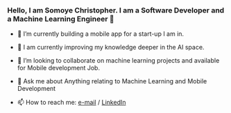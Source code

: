 ### Hello, I am Somoye Christopher. I am a Software Developer and a Machine Learning Engineer 👋


- 🔭 I’m currently building a mobile app for a start-up I am in.
- 🌱 I am currently improving my knowledge deeper in the AI space.
- 👯 I’m looking to collaborate on machine learning projects and available for Mobile development Job.

- 💬 Ask me about Anything relating to Machine Learning and Mobile Development
- 📫 How to reach me: [e-mail](adedejisomoye1@gmail.com) / [LinkedIn](https://www.linkedin.com/in/christopher-somoye-273b45173)
